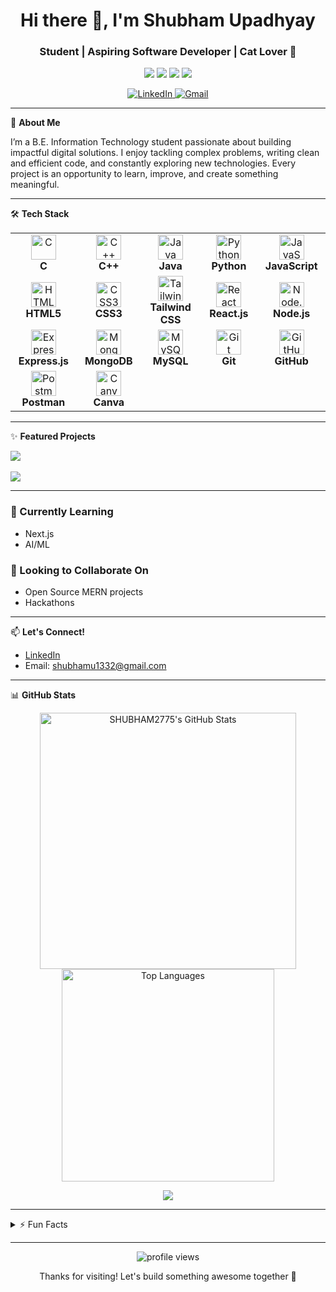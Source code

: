 <!-- Banner image suggestion: Replace the link below with your custom banner or animated GIF! -->
<p align="center">
<!--   <img src="https://user-images.githubusercontent.com/SHUBHAM2775/banner_placeholder.png" alt="Shubham's Banner" width="100%" /> -->
</p>

<h1 align="center">Hi there 👋, I'm Shubham Upadhyay</h1>
<h3 align="center">Student | Aspiring Software Developer | Cat Lover 🐾</h3>

<p align="center">
  <img src="https://img.shields.io/badge/MERN%20Stack-323330?style=for-the-badge&logo=mongodb&logoColor=4EA94B" />
  <img src="https://img.shields.io/badge/Anime%20Fan-FF4500?style=for-the-badge&logo=crunchyroll&logoColor=white" />
  <img src="https://img.shields.io/badge/Coding%20Lover-6C63FF?style=for-the-badge&logo=visualstudiocode&logoColor=white" />
  <img src="https://img.shields.io/badge/Space%20Enthusiast-000000?style=for-the-badge&logo=nasa&logoColor=white" />
</p>

<p align="center">
  <a href="https://www.linkedin.com/in/shubhamupadhyay2005/" target="_blank">
    <img src="https://img.shields.io/badge/LinkedIn-blue?logo=linkedin&style=for-the-badge" alt="LinkedIn">
  </a>
  <a href="mailto:shubhamu1332@gmail.com" target="_blank">
    <img src="https://img.shields.io/badge/Gmail-red?logo=gmail&style=for-the-badge" alt="Gmail">
  </a>
</p>

---

🌟 **About Me**

I’m a B.E. Information Technology student passionate about building impactful digital solutions. I enjoy tackling complex problems, writing clean and efficient code, and constantly exploring new technologies. Every project is an opportunity to learn, improve, and create something meaningful.

---

🛠 **Tech Stack**

<table align="center" style="border:none;">
  <tr>
    <td align="center" width="120">
      <img src="https://cdn.jsdelivr.net/gh/devicons/devicon/icons/c/c-original.svg" width="40" height="40" alt="C"/><br/>
      <b>C</b>
    </td>
    <td align="center" width="120">
      <img src="https://cdn.jsdelivr.net/gh/devicons/devicon/icons/cplusplus/cplusplus-original.svg" width="40" height="40" alt="C++"/><br/>
      <b>C++</b>
    </td>
    <td align="center" width="120">
      <img src="https://cdn.jsdelivr.net/gh/devicons/devicon/icons/java/java-original.svg" width="40" height="40" alt="Java"/><br/>
      <b>Java</b>
    </td>
    <td align="center" width="120">
      <img src="https://cdn.jsdelivr.net/gh/devicons/devicon/icons/python/python-original.svg" width="40" height="40" alt="Python"/><br/>
      <b>Python</b>
    </td>
    <td align="center" width="120">
      <img src="https://cdn.jsdelivr.net/gh/devicons/devicon/icons/javascript/javascript-original.svg" width="40" height="40" alt="JavaScript"/><br/>
      <b>JavaScript</b>
    </td>
  </tr>
  <tr>
    <td align="center" width="120">
      <img src="https://cdn.jsdelivr.net/gh/devicons/devicon/icons/html5/html5-original.svg" width="40" height="40" alt="HTML5"/><br/>
      <b>HTML5</b>
    </td>
    <td align="center" width="120">
      <img src="https://cdn.jsdelivr.net/gh/devicons/devicon/icons/css3/css3-original.svg" width="40" height="40" alt="CSS3"/><br/>
      <b>CSS3</b>
    </td>
    <td align="center" width="120">
      <img src="https://www.vectorlogo.zone/logos/tailwindcss/tailwindcss-icon.svg" width="40" height="40" alt="Tailwind CSS"/><br/>
      <b>Tailwind CSS</b>
    </td>
    <td align="center" width="120">
      <img src="https://cdn.jsdelivr.net/gh/devicons/devicon/icons/react/react-original.svg" width="40" height="40" alt="React"/><br/>
      <b>React.js</b>
    </td>
    <td align="center" width="120">
      <img src="https://cdn.jsdelivr.net/gh/devicons/devicon/icons/nodejs/nodejs-original.svg" width="40" height="40" alt="Node.js"/><br/>
      <b>Node.js</b>
    </td>
  </tr>
  <tr>
    <td align="center" width="120">
      <img src="https://cdn.jsdelivr.net/gh/devicons/devicon/icons/express/express-original.svg" width="40" height="40" alt="Express.js"/><br/>
      <b>Express.js</b>
    </td>
    <td align="center" width="120">
      <img src="https://cdn.jsdelivr.net/gh/devicons/devicon/icons/mongodb/mongodb-original.svg" width="40" height="40" alt="MongoDB"/><br/>
      <b>MongoDB</b>
    </td>
    <td align="center" width="120">
      <img src="https://cdn.jsdelivr.net/gh/devicons/devicon/icons/mysql/mysql-original.svg" width="40" height="40" alt="MySQL"/><br/>
      <b>MySQL</b>
    </td>
    <td align="center" width="120">
      <img src="https://cdn.jsdelivr.net/gh/devicons/devicon/icons/git/git-original.svg" width="40" height="40" alt="Git"/><br/>
      <b>Git</b>
    </td>
    <td align="center" width="120">
      <img src="https://cdn.jsdelivr.net/gh/devicons/devicon/icons/github/github-original.svg" width="40" height="40" alt="GitHub"/><br/>
      <b>GitHub</b>
    </td>
  </tr>
  <tr>
    <td align="center" width="120">
      <img src="https://www.vectorlogo.zone/logos/getpostman/getpostman-icon.svg" width="40" height="40" alt="Postman"/><br/>
      <b>Postman</b>
    </td>
    <td align="center" width="120">
      <img src="https://cdn.jsdelivr.net/gh/devicons/devicon/icons/canva/canva-original.svg" width="40" height="40" alt="Canva"/><br/>
      <b>Canva</b>
    </td>
    <td width="120"></td>
    <td width="120"></td>
    <td width="120"></td>
  </tr>
</table>

---

✨ **Featured Projects**

<p>
  <a href="https://github.com/SHUBHAM2775/NFC4_DeepThink">
    <img align="center" src="https://github-readme-stats.vercel.app/api/pin/?username=SHUBHAM2775&repo=NFC4_DeepThink&theme=react&hide_border=true" />
  </a>
  <br><br>
  <a href="https://github.com/SHUBHAM2775/VendorMitra">
    <img align="center" src="https://github-readme-stats.vercel.app/api/pin/?username=SHUBHAM2775&repo=VendorMitra&theme=react&hide_border=true" />
  </a>
<!--   <a href="https://github.com/SHUBHAM2775/StackIt">
    <img align="center" src="https://github-readme-stats.vercel.app/api/pin/?username=SHUBHAM2775&repo=StackIt&theme=react&hide_border=true" />
  </a> -->
</p>

---

### 🚀 Currently Learning
- Next.js
- AI/ML

### 🤝 Looking to Collaborate On
- Open Source MERN projects
- Hackathons

---

📫 **Let's Connect!**

- [LinkedIn](https://www.linkedin.com/in/shubhamupadhyay2005/)
- Email: shubhamu1332@gmail.com

---

📊 **GitHub Stats**

<p align="center">
  <img src="https://github-readme-stats.vercel.app/api?username=SHUBHAM2775&show_icons=true&theme=react&hide_border=true" alt="SHUBHAM2775's GitHub Stats" width="410"/>
  <img src="https://github-readme-stats.vercel.app/api/top-langs/?username=SHUBHAM2775&layout=compact&theme=react&hide_border=true" alt="Top Languages" width="340"/>
</p>
<p align="center">
  <img src="https://github-readme-streak-stats.herokuapp.com/?user=SHUBHAM2775&theme=react&hide_border=true"/>
</p>

---

<details>
<summary>⚡ Fun Facts</summary>

- I’m a quiet observer but always curious to learn new things.
- Cats are my spirit animal 🐾
- Love to watch anime, play badminton, and gaze at the stars!
</details>

---

<p align="center">
  <img src="https://komarev.com/ghpvc/?username=SHUBHAM2775&label=Profile%20views&color=0e75b6&style=flat" alt="profile views" />
</p>

<p align="center">Thanks for visiting! Let's build something awesome together 🚀</p>
